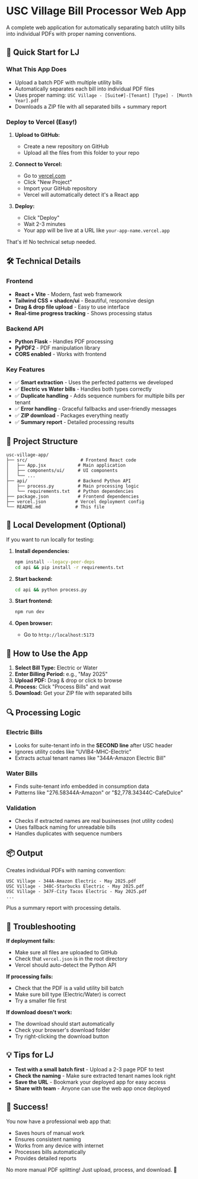 # USC Village Bill Processor Web App

A complete web application for automatically separating batch utility bills into individual PDFs with proper naming conventions.

## 🚀 Quick Start for LJ

### What This App Does
- Upload a batch PDF with multiple utility bills
- Automatically separates each bill into individual PDF files
- Uses proper naming: `USC Village - [Suite#]-[Tenant] [Type] - [Month Year].pdf`
- Downloads a ZIP file with all separated bills + summary report

### Deploy to Vercel (Easy!)

1. **Upload to GitHub:**
   - Create a new repository on GitHub
   - Upload all the files from this folder to your repo

2. **Connect to Vercel:**
   - Go to [vercel.com](https://vercel.com)
   - Click "New Project"
   - Import your GitHub repository
   - Vercel will automatically detect it's a React app

3. **Deploy:**
   - Click "Deploy" 
   - Wait 2-3 minutes
   - Your app will be live at a URL like `your-app-name.vercel.app`

That's it! No technical setup needed.

## 🛠️ Technical Details

### Frontend
- **React + Vite** - Modern, fast web framework
- **Tailwind CSS + shadcn/ui** - Beautiful, responsive design
- **Drag & drop file upload** - Easy to use interface
- **Real-time progress tracking** - Shows processing status

### Backend API
- **Python Flask** - Handles PDF processing
- **PyPDF2** - PDF manipulation library
- **CORS enabled** - Works with frontend

### Key Features
- ✅ **Smart extraction** - Uses the perfected patterns we developed
- ✅ **Electric vs Water bills** - Handles both types correctly
- ✅ **Duplicate handling** - Adds sequence numbers for multiple bills per tenant
- ✅ **Error handling** - Graceful fallbacks and user-friendly messages
- ✅ **ZIP download** - Packages everything neatly
- ✅ **Summary report** - Detailed processing results

## 📁 Project Structure

```
usc-village-app/
├── src/                    # Frontend React code
│   ├── App.jsx            # Main application
│   ├── components/ui/     # UI components
│   └── ...
├── api/                   # Backend Python API
│   ├── process.py         # Main processing logic
│   └── requirements.txt   # Python dependencies
├── package.json           # Frontend dependencies
├── vercel.json           # Vercel deployment config
└── README.md             # This file
```

## 🔧 Local Development (Optional)

If you want to run locally for testing:

1. **Install dependencies:**
   ```bash
   npm install --legacy-peer-deps
   cd api && pip install -r requirements.txt
   ```

2. **Start backend:**
   ```bash
   cd api && python process.py
   ```

3. **Start frontend:**
   ```bash
   npm run dev
   ```

4. **Open browser:**
   - Go to `http://localhost:5173`

## 🎯 How to Use the App

1. **Select Bill Type:** Electric or Water
2. **Enter Billing Period:** e.g., "May 2025"
3. **Upload PDF:** Drag & drop or click to browse
4. **Process:** Click "Process Bills" and wait
5. **Download:** Get your ZIP file with separated bills

## 🔍 Processing Logic

### Electric Bills
- Looks for suite-tenant info in the **SECOND line** after USC header
- Ignores utility codes like "UVIB4-MHC-Electric"
- Extracts actual tenant names like "344A-Amazon Electric Bill"

### Water Bills
- Finds suite-tenant info embedded in consumption data
- Patterns like "276.58344A-Amazon" or "$2,778.34344C-CafeDulce"

### Validation
- Checks if extracted names are real businesses (not utility codes)
- Uses fallback naming for unreadable bills
- Handles duplicates with sequence numbers

## 📦 Output

Creates individual PDFs with naming convention:
```
USC Village - 344A-Amazon Electric - May 2025.pdf
USC Village - 348C-Starbucks Electric - May 2025.pdf
USC Village - 347F-City Tacos Electric - May 2025.pdf
...
```

Plus a summary report with processing details.

## 🚨 Troubleshooting

**If deployment fails:**
- Make sure all files are uploaded to GitHub
- Check that `vercel.json` is in the root directory
- Vercel should auto-detect the Python API

**If processing fails:**
- Check that the PDF is a valid utility bill batch
- Make sure bill type (Electric/Water) is correct
- Try a smaller file first

**If download doesn't work:**
- The download should start automatically
- Check your browser's download folder
- Try right-clicking the download button

## 💡 Tips for LJ

- **Test with a small batch first** - Upload a 2-3 page PDF to test
- **Check the naming** - Make sure extracted tenant names look right
- **Save the URL** - Bookmark your deployed app for easy access
- **Share with team** - Anyone can use the web app once deployed

## 🎉 Success!

You now have a professional web app that:
- Saves hours of manual work
- Ensures consistent naming
- Works from any device with internet
- Processes bills automatically
- Provides detailed reports

No more manual PDF splitting! Just upload, process, and download. 🚀

